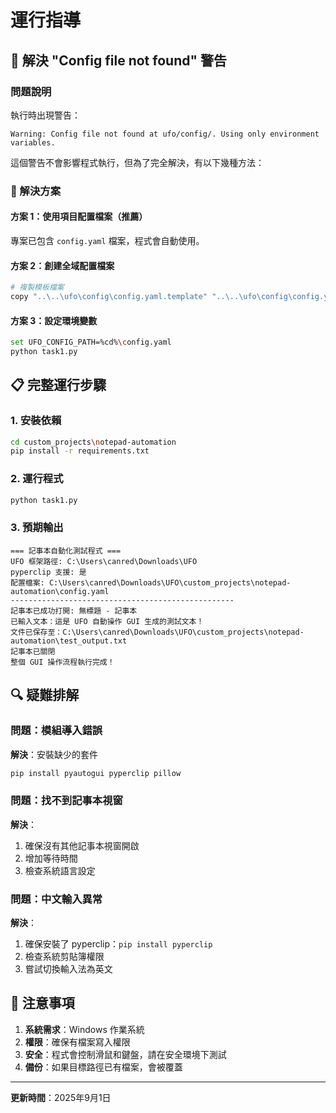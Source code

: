 # 運行指導

## 🚨 解決 "Config file not found" 警告

### 問題說明
執行時出現警告：
```
Warning: Config file not found at ufo/config/. Using only environment variables.
```

這個警告不會影響程式執行，但為了完全解決，有以下幾種方法：

### 🔧 解決方案

#### 方案 1：使用項目配置檔案（推薦）
專案已包含 `config.yaml` 檔案，程式會自動使用。

#### 方案 2：創建全域配置檔案
```bash
# 複製模板檔案
copy "..\..\ufo\config\config.yaml.template" "..\..\ufo\config\config.yaml"
```

#### 方案 3：設定環境變數
```bash
set UFO_CONFIG_PATH=%cd%\config.yaml
python task1.py
```

## 📋 完整運行步驟

### 1. 安裝依賴
```bash
cd custom_projects\notepad-automation
pip install -r requirements.txt
```

### 2. 運行程式
```bash
python task1.py
```

### 3. 預期輸出
```
=== 記事本自動化測試程式 ===
UFO 框架路徑: C:\Users\canred\Downloads\UFO
pyperclip 支援: 是
配置檔案: C:\Users\canred\Downloads\UFO\custom_projects\notepad-automation\config.yaml
--------------------------------------------------
記事本已成功打開: 無標題 - 記事本
已輸入文本：這是 UFO 自動操作 GUI 生成的測試文本！
文件已保存至：C:\Users\canred\Downloads\UFO\custom_projects\notepad-automation\test_output.txt
記事本已關閉
整個 GUI 操作流程執行完成！
```

## 🔍 疑難排解

### 問題：模組導入錯誤
**解決**：安裝缺少的套件
```bash
pip install pyautogui pyperclip pillow
```

### 問題：找不到記事本視窗
**解決**：
1. 確保沒有其他記事本視窗開啟
2. 增加等待時間
3. 檢查系統語言設定

### 問題：中文輸入異常
**解決**：
1. 確保安裝了 pyperclip：`pip install pyperclip`
2. 檢查系統剪貼簿權限
3. 嘗試切換輸入法為英文

## 📝 注意事項

1. **系統需求**：Windows 作業系統
2. **權限**：確保有檔案寫入權限
3. **安全**：程式會控制滑鼠和鍵盤，請在安全環境下測試
4. **備份**：如果目標路徑已有檔案，會被覆蓋

---
**更新時間**：2025年9月1日
